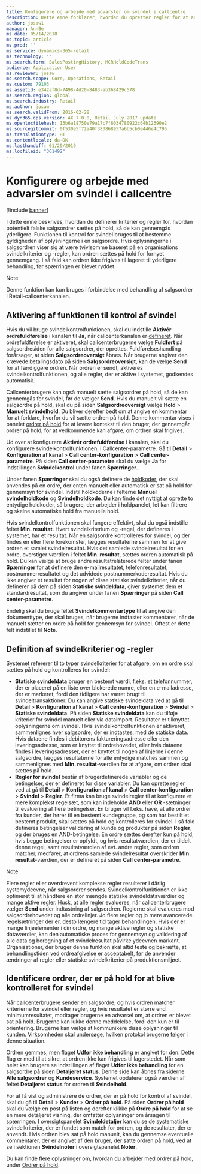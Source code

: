 ```yaml
---
title: Konfigurere og arbejde med advarsler om svindel i callcentre
description: Dette emne forklarer, hvordan du opretter regler for at advare kundeservicemedarbejdere om potentielt falske oplysninger ved behandling af ordrer. Du kan definere bestemte koder, der bruges til automatisk eller manuelt at sætte mistænkelige ordrer på hold.
author: josaw1
manager: AnnBe
ms.date: 05/14/2018
ms.topic: article
ms.prod: ''
ms.service: dynamics-365-retail
ms.technology: ''
ms.search.form: SalesPostingHistory, MCRHoldCodeTrans
audience: Application User
ms.reviewer: josaw
ms.search.scope: Core, Operations, Retail
ms.custom: 79103
ms.assetid: e342af8d-7498-4d20-8483-ab368429c578
ms.search.region: global
ms.search.industry: Retail
ms.author: josaw
ms.search.validFrom: 2016-02-28
ms.dyn365.ops.version: AX 7.0.0, Retail July 2017 update
ms.openlocfilehash: 13b6a18750e79a17c7f6034780922c64b12390e2
ms.sourcegitcommit: 0f530e5f72a40f383868957a6b5cb0e446e4c795
ms.translationtype: HT
ms.contentlocale: da-DK
ms.lasthandoff: 01/29/2019
ms.locfileid: "361492"
---
```

# <a name="set-up-and-work-with-call-center-fraud-alerts"></a>Konfigurere og arbejde med advarsler om svindel i callcentre

[!include [banner](includes/banner.md)]

I dette emne beskrives, hvordan du definerer kriterier og regler for, hvordan potentielt falske salgsordrer sættes på hold, så de kan gennemgås yderligere. Funktionen til kontrol for svindel bruges til at bestemme gyldigheden af oplysningerne i en salgsordre. Hvis oplysningerne i salgsordren viser sig at være tvivlsomme baseret på en organisations svindelkriterier og -regler, kan ordren sættes på hold for fornyet gennemgang. I så fald kan ordren ikke frigives til lageret til yderligere behandling, før spærringen er blevet ryddet.

> [!NOTE]
> Denne funktion kan kun bruges i forbindelse med behandling af salgsordrer i Retail-callcenterkanalen.

## <a name="turning-on-the-fraud-check-feature"></a>Aktivering af funktionen til kontrol af svindel

Hvis du vil bruge svindelkontrolfunktionen, skal du indstille **Aktivér ordrefuldførelse** i kanalen til **Ja**, når callcenterkanalen er [defineret](https://docs.microsoft.com/dynamics365/unified-operations/retail/set-up-order-processing-options). Når ordrefuldførelse er aktiveret, skal callcenterbrugerne vælge **Fuldført** på salgsordresiden for alle salgsordrer, der oprettes. Fuldførelseshandling forårsager, at siden **Salgsordreoversigt** åbnes. Når brugerne angiver den krævede betalingsdato på siden **Salgsordreoversigt**, kan de vælge **Send** for at færdiggøre ordren. Når ordren er sendt, aktiveres svindelkontrolfunktionen, og alle regler, der er aktive i systemet, godkendes automatisk.

Callcenterbrugere kan også manuelt sætte salgsordrer på hold, så de kan gennemgås for svindel, før de vælger **Send**. Hvis du manuelt vil sætte en salgsordre på hold, skal du på siden **Salgsordreoversigt** vælge **Hold** \> **Manuelt svindelhold**. Du bliver derefter bedt om at angive en kommentar for at forklare, hvorfor du vil sætte ordren på hold. Denne kommentar vises i panelet [ordrer på hold](https://docs.microsoft.com/dynamics365/unified-operations/retail/work-with-order-holds) for at levere kontekst til den bruger, der gennemgår ordrer på hold, for at vedkommende kan afgøre, om ordren skal frigives.

Ud over at konfigurere **Aktivér ordrefuldførelse** i kanalen, skal du konfigurere svindelkontrolfunktionen, i Callcenter-parametre. Gå til **Detail** \> **Konfiguration af kanal** \> **Call center-konfiguration** \> **Call center-parametre**. På siden **Call center-parametre** skal du vælge **Ja** for indstillingen **Svindelkontrol** under fanen **Spærringer**.

Under fanen **Spærringer** skal du også definere de [holdkoder](https://docs.microsoft.com/dynamics365/unified-operations/retail/work-with-order-holds), der skal anvendes på en ordre, der enten manuelt eller automatisk er sat på hold for gennemsyn for svindel. Indstil holdkoderne i felterne **Manuel svindelholdkode** og **Svindelholdkode**. Du kan finde det nyttigt at oprette to entydige holdkoder, så brugere, der arbejder i holdpanelet, let kan filtrere og skelne automatiske hold fra manuelle hold.

Hvis svindelkontrolfunktionen skal fungere effektivt, skal du også indstille feltet **Min. resultat**. Hvert svindelkriterium og -regel, der defineres i systemet, har et resultat. Når en salgsordre kontrolleres for svindel, og der findes en eller flere forekomster, lægges resultaterne sammen for at give ordren et samlet svindelresultat. Hvis det samlede svindelresultat for en ordre, overstiger værdien i feltet **Min. resultat**, sættes ordren automatisk på hold. Du kan vælge at bruge andre resultatrelaterede felter under fanen **Spærringer** for at definere den e-mailresultatet, telefonresultatet, postnummerresultatet og det udvidede postnummerkoderesultat. Hvis du ikke angiver et resultat for nogen af disse statiske svindelkriterier, når du definerer på dem på siden **Statiske svindeldata**, giver systemet dem et standardresultat, som du angiver under fanen **Spærringer** på siden **Call center-parametre**.

Endelig skal du bruge feltet **Svindelkommentartype** til at angive den dokumenttype, der skal bruges, når brugerne indtaster kommentarer, når de manuelt sætter en ordre på hold for gennemsyn for svindel. Oftest er dette felt indstillet til **Note**.

## <a name="defining-fraud-criteria-and-rules"></a>Definition af svindelkriterier og -regler

Systemet refererer til to typer svindelkriterier for at afgøre, om en ordre skal sættes på hold og kontrolleres for svindel:

- **Statiske svindeldata** bruger en bestemt værdi, f.eks. et telefonnummer, der er placeret på en liste over blokerede numre, eller en e-mailadresse, der er markeret, fordi den tidligere har været brugt til svindeltransaktioner. Du kan angive statiske svindeldata ved at gå til **Detail** \> **Konfiguration af kanal** \> **Call center-konfiguration** \> **Svindel** \> **Statiske svindeldata**. På siden **Statiske svindeldata** kan du tilføje kriterier for svindel manuelt eller via dataimport. Resultater er tilknyttet oplysningerne om svindel. Hvis svindelkontrolfunktionen er aktiveret, sammenlignes hver salgsordre, der er indtastes, med de statiske data. Hvis dataene findes i debitorens faktureringsadresse eller den leveringsadresse, som er knyttet til ordrehovedet, eller hvis dataene findes i leveringsadresser, der er knyttet til nogen af linjerne i denne salgsordre, lægges resultaterne for alle entydige matches sammen og sammenlignes med **Min. resultat**-værdien for at afgøre, om ordren skal sættes på hold.
- **Regler for svindel** består af brugerdefinerede variabler og de betingelser, der er defineret for disse variabler. Du kan oprette regler ved at gå til **Detail** \> **Konfiguration af kanal** \> **Call center-konfiguration** \> **Svindel** \> **Regler**. Et firma kan bruge svindelregler til at konfigurere et mere komplekst regelsæt, som kan indeholde **AND** eller **OR** -sætninger til evaluering af flere betingelser. En bruger vil f.eks. have, at alle ordrer fra kunder, der hører til en bestemt kundegruppe, og som har bestilt et bestemt produkt, skal sættes på hold og kontrolleres for svindel. I så fald defineres betingelser validering af kunde og produkter på siden **Regler**, og der bruges en AND-betingelse. En ordre sættes derefter kun på hold, hvis begge betingelser er opfyldt, og hvis resultatværdien, der er tildelt denne regel, samt resultatværdien af evt. andre regler, som ordren matcher, medfører, at ordrens samlede svindelresultat overskrider **Min. resultat**-værdien, der er defineret på siden **Call center-parametre**.

> [!NOTE]
> Flere regler eller overdrevent komplekse regler resulterer i dårlig systemydeevne, når salgsordrer sendes. Svindelkontrolfunktionen er ikke optimeret til at håndtere en stor mængde statiske svindeldataværdier og mange aktive regler. Husk, at alle regler evalueres, når callcenterbrugere vælger **Send** under indtastning af salgsordren. Reglerne skal evalueres mod salgsordrehovedet og alle ordrelinjer. Jo flere regler og jo mere avancerede regelsætninger der er, desto længere tid tager behandlingen. Hvis der er mange linjeelementer i din ordre, og mange aktive regler og statiske dataværdier, kan den automatiske proces for gennemsyn og validering af alle data og beregning af et svindelresultat påvirke ydeevnen markant. Organisationer, der bruger denne funktion skal altid teste og bekræfte, at behandlingstiden ved ordreafgivelse er acceptabelt, før de anvender ændringer af regler eller statiske svindelkriterier på produktionsmiljøet.

## <a name="identifying-orders-that-are-on-hold-for-fraud-review"></a>Identificere ordrer, der er på hold for at blive kontrolleret for svindel

Når callcenterbrugere sender en salgsordre, og hvis ordren matcher kriterierne for svindel eller regler, og hvis resultatet er større end minimumresultatet, modtager brugerne en advarsel om, at ordren er blevet sat på hold. Brugerne kan lukke denne meddelelse, fordi den kun er til orientering. Brugerne kan vælge at kommunikere disse oplysninger til kunden. Virksomheden skal undersøge, hvilken protokol brugerne følger i denne situation.

Ordren gemmes, men flaget **Udfør ikke behandling** er angivet for den. Dette flag er med til at sikre, at ordren ikke kan frigives til lagerstedet. Når som helst kan brugere se indstillingen af flaget **Udfør ikke behandling** for en salgsordre på siden **Detaljeret status**. Denne side kan åbnes fra siderne **Alle salgsordrer** og **Kundeservice**. Systemet opdaterer også værdien af feltet **Detaljeret status** for ordren til **Svindelhold**.

For at få vist og administrere de ordrer, der er på hold for kontrol af svindel, skal du gå til **Detail** \> **Kunder** \> **Ordrer på hold**. På siden **Ordrer på hold** skal du vælge en post på listen og derefter klikke på **Ordre på hold** for at se en mere detaljeret visning, der omfatter oplysninger om årsagen til spærringen. I oversigtspanelet **Svindeldetaljer** kan du se de systematiske svindelkriterier, der er fundet som match for ordren, og de resultater, der er anvendt. Hvis ordren blev sat på hold manuelt, kan du gennemse eventuelle kommentarer, der er angivet af den bruger, der satte ordren på hold, ved at se i sektionen **Svindelnoter** i oversigtspanelet **Noter**.

Du kan finde flere oplysninger om, hvordan du arbejder med ordrer på hold, under [Ordrer på hold](https://docs.microsoft.com/dynamics365/unified-operations/retail/work-with-order-holds).
